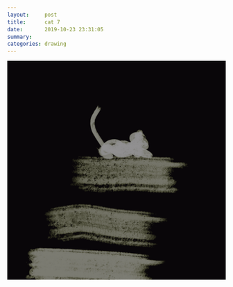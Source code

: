 ```yaml
---
layout:     post
title:      cat 7
date:       2019-10-23 23:31:05
summary:    
categories: drawing
---
```

![cat 7](/images/diary/cat-7.png ".")
